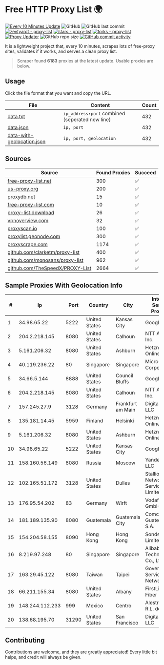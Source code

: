 
# Free HTTP Proxy List 🌍

[![Every 10 Minutes Update](https://github.com/mertguvencli/http-proxy-list/actions/workflows/main.yml/badge.svg?branch=main)](https://github.com/mertguvencli/http-proxy-list/actions/workflows/main.yml)
![GitHub](https://img.shields.io/github/license/mertguvencli/http-proxy-list)
![GitHub last commit](https://img.shields.io/github/last-commit/mertguvencli/http-proxy-list)
[![zevtyardt - proxy-list](https://img.shields.io/static/v1?label=zevtyardt&message=proxy-list&color=blue&logo=github)](https://github.com/zevtyardt/proxy-list "Go to GitHub repo")
[![stars - proxy-list](https://img.shields.io/github/stars/zevtyardt/proxy-list?style=social)](https://github.com/zevtyardt/proxy-list)
[![forks - proxy-list](https://img.shields.io/github/forks/zevtyardt/proxy-list?style=social)](https://github.com/zevtyardt/proxy-list)
[![Proxy Updater](https://github.com/zevtyardt/proxy-list/workflows/Proxy%20Updater/badge.svg)](https://github.com/zevtyardt/proxy-list/actions?query=workflow:"Proxy+Updater")
![GitHub repo size](https://img.shields.io/github/repo-size/zevtyardt/proxy-list)
[![GitHub commit activity](https://img.shields.io/github/commit-activity/m/zevtyardt/proxy-list?logo=commits)](https://github.com/zevtyardt/proxy-list/commits/main)

It is a lightweight project that, every 10 minutes, scrapes lots of free-proxy sites, validates if it works, and serves a clean proxy list.

> Scraper found **6183** proxies at the latest update. Usable proxies are below.

## Usage

Click the file format that you want and copy the URL.

|File|Content|Count|
|----|-------|-----|
|[data.txt](https://raw.githubusercontent.com/mertguvencli/http-proxy-list/main/proxy-list/data.txt)|`ip_address:port` combined (seperated new line)|432|
|[data.json](https://raw.githubusercontent.com/mertguvencli/http-proxy-list/main/proxy-list/data.json)|`ip, port`|432|
|[data-with-geolocation.json](https://raw.githubusercontent.com/mertguvencli/http-proxy-list/main/proxy-list/data-with-geolocation.json)|`ip, port, geolocation`|432|

## Sources

|Source|Found Proxies|Succeed|
|------|-------------|-------|
|[free-proxy-list.net](https://free-proxy-list.net)|300|✅|
|[us-proxy.org](https://www.us-proxy.org)|200|✅|
|[proxydb.net](http://proxydb.net)|15|✅|
|[free-proxy-list.com](https://free-proxy-list.com/?page=&port=&type%5B%5D=http&type%5B%5D=https&up_time=0&search=Search)|10|✅|
|[proxy-list.download](https://www.proxy-list.download/HTTP)|26|✅|
|[vpnoverview.com](https://vpnoverview.com/privacy/anonymous-browsing/free-proxy-servers)|32|✅|
|[proxyscan.io](https://www.proxyscan.io)|100|✅|
|[proxylist.geonode.com](https://proxylist.geonode.com/api/proxy-list?limit=300&page=1&sort_by=lastChecked&sort_type=desc&protocols=http,https)|300|✅|
|[proxyscrape.com](https://api.proxyscrape.com/v2/?request=displayproxies&protocol=http&timeout=10000&country=all&ssl=all&anonymity=all)|1174|✅|
|[github.com/clarketm/proxy-list](https://raw.githubusercontent.com/clarketm/proxy-list/master/proxy-list-raw.txt)|400|✅|
|[github.com/monosans/proxy-list](https://raw.githubusercontent.com/monosans/proxy-list/main/proxies/http.txt)|962|✅|
|[github.com/TheSpeedX/PROXY-List](https://raw.githubusercontent.com/TheSpeedX/PROXY-List/master/http.txt)|2664|✅|


## Sample Proxies With Geolocation Info

|#|Ip|Port|Country|City|Internet Service Provider|
|-|--|----|-------|----|-------------------------|
|1|34.98.65.22|5222|United States|Kansas City|Google LLC|
|2|204.2.218.145|8080|United States|Calhoun|NTT America, Inc.|
|3|5.161.206.32|8080|United States|Ashburn|Hetzner Online GmbH|
|4|40.119.236.22|80|Singapore|Singapore|Microsoft Corporation|
|5|34.66.5.144|8888|United States|Council Bluffs|Google LLC|
|6|204.2.218.145|8080|United States|Calhoun|NTT America, Inc.|
|7|157.245.27.9|3128|Germany|Frankfurt am Main|DigitalOcean, LLC|
|8|135.181.14.45|5959|Finland|Helsinki|Hetzner Online GmbH|
|9|5.161.206.32|8080|United States|Ashburn|Hetzner Online GmbH|
|10|34.98.65.22|5222|United States|Kansas City|Google LLC|
|11|158.160.56.149|8080|Russia|Moscow|Yandex.Cloud LLC|
|12|102.165.51.172|3128|United States|Dulles|Stallion Network Services Limited|
|13|176.95.54.202|83|Germany|Wirft|Vodafone GmbH|
|14|181.189.135.90|8080|Guatemala|Guatemala City|Comcel Guatemala S.A.|
|15|154.204.58.155|8090|Hong Kong|Hong Kong|Sondercloud Limited|
|16|8.219.97.248|80|Singapore|Singapore|Alibaba (US) Technology Co., Ltd.|
|17|163.29.45.122|8080|Taiwan|Taipei|Government Service Network|
|18|66.211.155.34|8080|United States|Albany|FirstLight Fiber|
|19|148.244.112.233|999|Mexico|Centro|Alestra, S. de R.L. de C.V.|
|20|138.68.195.70|31290|United States|San Francisco|DigitalOcean, LLC|



## Contributing

Contributions are welcome, and they are greatly appreciated! Every
little bit helps, and credit will always be given.

